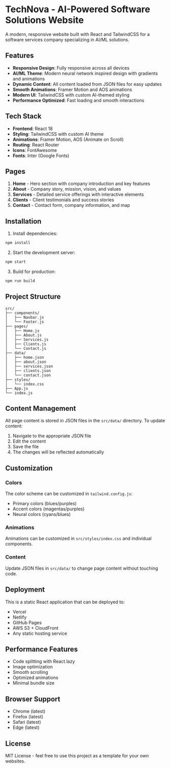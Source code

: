 # TechNova - AI-Powered Software Solutions Website

A modern, responsive website built with React and TailwindCSS for a software services company specializing in AI/ML solutions.

## Features

- **Responsive Design**: Fully responsive across all devices
- **AI/ML Theme**: Modern neural network inspired design with gradients and animations
- **Dynamic Content**: All content loaded from JSON files for easy updates
- **Smooth Animations**: Framer Motion and AOS animations
- **Modern UI**: TailwindCSS with custom AI-themed styling
- **Performance Optimized**: Fast loading and smooth interactions

## Tech Stack

- **Frontend**: React 18
- **Styling**: TailwindCSS with custom AI theme
- **Animations**: Framer Motion, AOS (Animate on Scroll)
- **Routing**: React Router
- **Icons**: FontAwesome
- **Fonts**: Inter (Google Fonts)

## Pages

1. **Home** - Hero section with company introduction and key features
2. **About** - Company story, mission, vision, and values
3. **Services** - Detailed service offerings with interactive elements
4. **Clients** - Client testimonials and success stories
5. **Contact** - Contact form, company information, and map

## Installation

1. Install dependencies:
```bash
npm install
```

2. Start the development server:
```bash
npm start
```

3. Build for production:
```bash
npm run build
```

## Project Structure

```
src/
├── components/
│   ├── Navbar.js
│   └── Footer.js
├── pages/
│   ├── Home.js
│   ├── About.js
│   ├── Services.js
│   ├── Clients.js
│   └── Contact.js
├── data/
│   ├── home.json
│   ├── about.json
│   ├── services.json
│   ├── clients.json
│   └── contact.json
├── styles/
│   └── index.css
├── App.js
└── index.js
```

## Content Management

All page content is stored in JSON files in the `src/data/` directory. To update content:

1. Navigate to the appropriate JSON file
2. Edit the content
3. Save the file
4. The changes will be reflected automatically

## Customization

### Colors
The color scheme can be customized in `tailwind.config.js`:
- Primary colors (blues/purples)
- Accent colors (magentas/purples)  
- Neural colors (cyans/blues)

### Animations
Animations can be customized in `src/styles/index.css` and individual components.

### Content
Update JSON files in `src/data/` to change page content without touching code.

## Deployment

This is a static React application that can be deployed to:
- Vercel
- Netlify
- GitHub Pages
- AWS S3 + CloudFront
- Any static hosting service

## Performance Features

- Code splitting with React.lazy
- Image optimization
- Smooth scrolling
- Optimized animations
- Minimal bundle size

## Browser Support

- Chrome (latest)
- Firefox (latest)
- Safari (latest)
- Edge (latest)

## License

MIT License - feel free to use this project as a template for your own websites.

